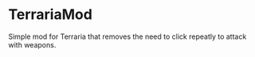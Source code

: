 # TerrariaMod
Simple mod for Terraria that removes the need to click repeatly to attack with weapons.
